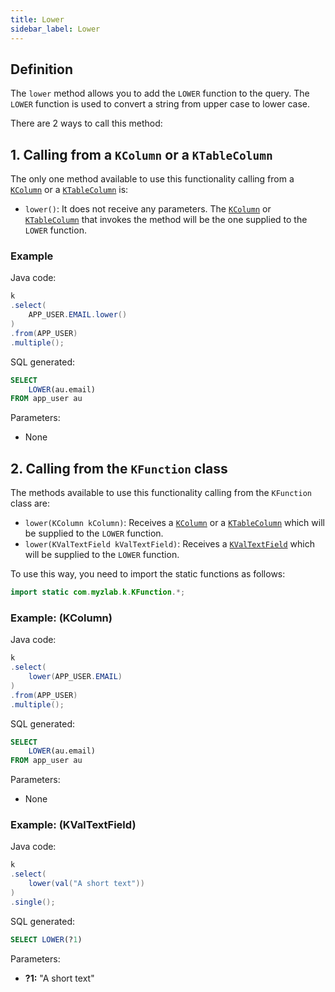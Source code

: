 ```yaml
---
title: Lower
sidebar_label: Lower
---
```


## Definition

The `lower` method allows you to add the `LOWER` function to the query. The `LOWER` function is used to convert a string from upper case to lower case.

There are 2 ways to call this method:

## 1. Calling from a `KColumn` or a `KTableColumn`

The only one method available to use this functionality calling from a [`KColumn`](/docs/misc/select-list-values#2-kcolumn) or a [`KTableColumn`](/docs/misc/select-list-values#1-ktablecolumn) is:

- `lower()`: It does not receive any parameters. The [`KColumn`](/docs/misc/select-list-values#2-kcolumn) or [`KTableColumn`](/docs/misc/select-list-values#1-ktablecolumn) that invokes the method will be the one supplied to the `LOWER` function.

### Example

Java code:

```java
k
.select(
    APP_USER.EMAIL.lower()
)
.from(APP_USER)
.multiple();
```

SQL generated:

```sql
SELECT
    LOWER(au.email)
FROM app_user au
```

Parameters:

- None

## 2. Calling from the `KFunction` class

The methods available to use this functionality calling from the `KFunction` class are:

- `lower(KColumn kColumn)`: Receives a [`KColumn`](/docs/misc/select-list-values#2-kcolumn) or a [`KTableColumn`](/docs/misc/select-list-values#1-ktablecolumn) which will be supplied to the `LOWER` function.
- `lower(KValTextField kValTextField)`: Receives a [`KValTextField`](/docs/misc/select-list-values#3-values) which will be supplied to the `LOWER` function.

To use this way, you need to import the static functions as follows:

```java
import static com.myzlab.k.KFunction.*;
```

### Example: (KColumn)

Java code:

```java
k
.select(
    lower(APP_USER.EMAIL)
)
.from(APP_USER)
.multiple();
```

SQL generated:

```sql
SELECT
    LOWER(au.email)
FROM app_user au
```

Parameters:

- None

### Example: (KValTextField)

Java code:

```java
k
.select(
    lower(val("A short text"))
)
.single();
```

SQL generated:

```sql
SELECT LOWER(?1)
```

Parameters:

- **?1:** "A short text"